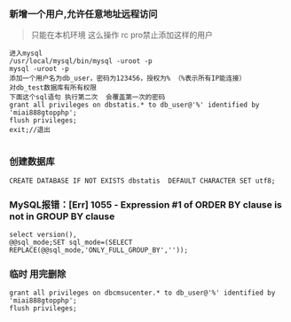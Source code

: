 ### 新增一个用户,允许任意地址远程访问

> 只能在本机环境  这么操作  rc pro禁止添加这样的用户

```
进入mysql
/usr/local/mysql/bin/mysql -uroot -p
mysql -uroot -p
添加一个用户名为db_user，密码为123456，授权为% （%表示所有IP能连接）
对db_test数据库有所有权限
下面这个sql语句 执行第二次  会覆盖第一次的密码
grant all privileges on dbstatis.* to db_user@'%' identified by 'miai888gtopphp';
flush privileges;
exit;//退出


```



### 创建数据库

```
CREATE DATABASE IF NOT EXISTS dbstatis  DEFAULT CHARACTER SET utf8;
```



### MySQL报错：[Err] 1055 - Expression #1 of ORDER BY clause is not in GROUP BY clause

```
select version(),
@@sql_mode;SET sql_mode=(SELECT REPLACE(@@sql_mode,'ONLY_FULL_GROUP_BY',''));
```

### 临时  用完删除

```
grant all privileges on dbcmsucenter.* to db_user@'%' identified by 'miai888gtopphp';
flush privileges;
```

